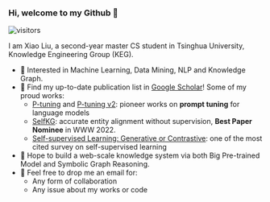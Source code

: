 ### Hi, welcome to my Github 👋

![visitors](https://visitor-badge.glitch.me/badge?page_id=xiao9905.xiao9905&left_color=green&right_color=red)

I am Xiao Liu, a second-year master CS student in Tsinghua University, Knowledge Engineering Group (KEG).

- 🔭 Interested in Machine Learning, Data Mining, NLP and Knowledge Graph.
- 🌱 Find my up-to-date publication list in [Google Scholar](https://scholar.google.com/citations?user=VKI8EhUAAAAJ)! Some of my proud works:
  * [P-tuning](https://github.com/THUDM/P-tuning) and [P-tuning v2](https://github.com/THUDM/P-tuning-v2): pioneer works on **prompt tuning** for language models
  * [SelfKG](https://github.com/THUDM/SelfKG): accurate entity alignment without supervision, **Best Paper Nominee** in WWW 2022.
  * [Self-supervised Learning: Generative or Contrastive](https://arxiv.org/pdf/2006.08218.pdf): one of the most cited survey on self-supervised learning
- 🤔 Hope to build a web-scale knowledge system via both Big Pre-trained Model and Symbolic Graph Reasoning.
- 💬 Feel free to drop me an email for:
  * Any form of collaboration
  * Any issue about my works or code
